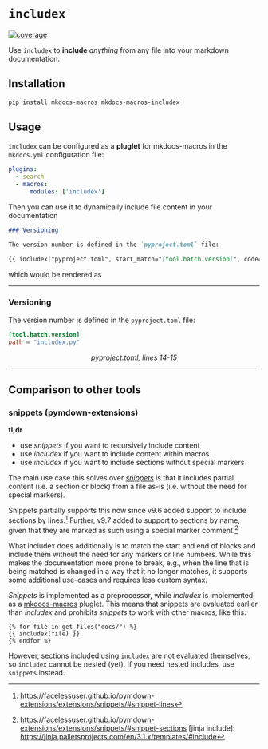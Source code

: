 # `includex`

[![coverage](https://codecov.io/gh/jannismain/mkdocs-macros-includex/graph/badge.svg?token=852ISA32PH)](https://codecov.io/gh/jannismain/mkdocs-macros-includex)

Use `includex` to **include** *anything* from any file into your markdown documentation.

## Installation

```sh
pip install mkdocs-macros mkdocs-macros-includex
```

## Usage

`includex` can be configured as a **pluglet** for mkdocs-macros in the `mkdocs.yml` configuration file:

```yaml
plugins:
  - search
  - macros:
      modules: ['includex']
```

Then you can use it to dynamically include file content in your documentation

```md
### Versioning

The version number is defined in the `pyproject.toml` file:

{{ includex("pyproject.toml", start_match="[tool.hatch.version]", code=True, lines=2, caption=True) }}
```

which would be rendered as

---

### Versioning

The version number is defined in the `pyproject.toml` file:

```toml
[tool.hatch.version]
path = "includex.py"
```
<div style="text-align: center; font-style: italic;">pyproject.toml, lines 14-15</div>

---

<!-- TODO: Find out which markdown_extensions need to be enabled for which includex features and list them here -->

## Comparison to other tools

### snippets (pymdown-extensions)

**tl;dr**

- use *snippets* if you want to recursively include content
- use *includex* if you want to include content within macros
- use *includex* if you want to include sections without special markers

The main use case this solves over *[snippets][]* is that it includes partial content (i.e. a section or block) from a file as-is (i.e. without the need for special markers).

Snippets partially supports this now since v9.6 added support to include sections by lines.[^snippet-lines]
Further, v9.7 added to support to sections by name, given that they are marked as such using a special marker comment.[^snippet-sections]

What includex does additionally is to match the start and end of blocks and include them without the need for any markers or line numbers.
While this makes the documentation more prone to break, e.g., when the line that is being matched is changed in a way that it no longer matches, it supports some additional use-cases and requires less custom syntax.

*Snippets* is implemented as a preprocessor, while *includex* is implemented as a [mkdocs-macros][] pluglet. This means that snippets are evaluated earlier than *includex* and prohibits *snippets* to work with other macros, like this:

```jinja
{% for file in get_files("docs/") %}
{{ includex(file) }}
{% endfor %}
```

However, sections included using `includex` are not evaluated themselves, so `includex` cannot be nested (yet). If you need nested includes, use `snippets` instead.

<!-- TODO: nesting includes with snippets vs. includex? -->

<!-- ### mkdocs-include-markdown-plugin -->

[mkdocs-macros]: https://mkdocs-macros-plugin.readthedocs.io/
[snippets]: https://facelessuser.github.io/pymdown-extensions/extensions/snippets/
[^snippet-lines]: https://facelessuser.github.io/pymdown-extensions/extensions/snippets/#snippet-lines
[^snippet-sections]: https://facelessuser.github.io/pymdown-extensions/extensions/snippets/#snippet-sections
[jinja include]: https://jinja.palletsprojects.com/en/3.1.x/templates/#include
